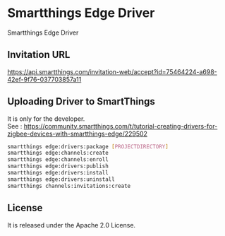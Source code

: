 # Smartthings Edge Driver
Smartthings Edge Driver

## Invitation URL
https://api.smartthings.com/invitation-web/accept?id=75464224-a698-42ef-9f76-037703857a11

## Uploading Driver to SmartThings
It is only for the developer.  
See : https://community.smartthings.com/t/tutorial-creating-drivers-for-zigbee-devices-with-smartthings-edge/229502

```Bash
smartthings edge:drivers:package [PROJECTDIRECTORY]  
smartthings edge:channels:create  
smartthings edge:channels:enroll  
smartthings edge:drivers:publish  
smartthings edge:drivers:install  
smartthings edge:drivers:uninstall  
smartthings channels:invitations:create
```

## License
It is released under the Apache 2.0 License.